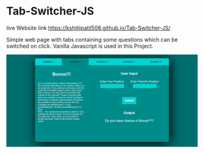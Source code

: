# Tab-Switcher-JS

live Website link 
https://kshitijpatil508.github.io/Tab-Switcher-JS/

Simple web page with tabs containing some questions which can be switched on click. Vanilla Javascript is used in this Project.

![alt immage](/Screenshot.png)
